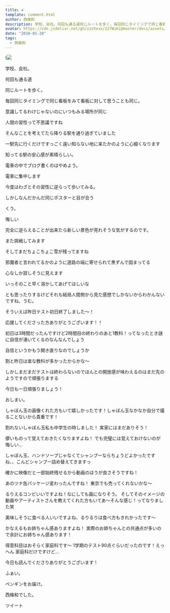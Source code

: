 ```yaml
---
title: ❅ﾟ
template: comment.html
author: 西條和
description: 学校、会社。何回も通る道同じルートを歩く。毎回同じタイミングで同じ看板をみて看板に対して思うことも同じ。意識してるわけじゃないのにい...
avatar: https://cdn.jsdelivr.net/gh/zzzhxxx/227WiKi@master/docs/assets/photo/avatar/nagomi.jpg
date: "2018-01-28"
tags:
  - 西條和
---
```


!![](https://cdn.jsdelivr.net/gh/227WiKi/227WiKi-image@master/blog-image/nagomi-2018-01-28_1.jpg)








学校、会社。





何回も通る道





同じルートを歩く。





毎回同じタイミングで同じ看板をみて看板に対して思うことも同じ。







意識してるわけじゃないのにいつもみる場所が同じ





人間の習性って不思議ですね









そんなことを考えてたら降りる駅を通り過ぎていました





一駅先に行くだけですっごく遠い知らない地に来たかのように心細くなります








知ってる駅の安心感が素晴らしい。








電車の中でブログ書くのはやめよう。







電車に集中します









今度はわざとその習性に逆らって歩いてみる。






しかしなんだかんだ同じポスターと目が合う




くう。





悔しい







完全に逆らえることが出来たら新しい景色が見れそうな気がするのです。






また挑戦してみます








そしてまだちょこちょこ雪が残ってますね









邪魔者と言われてるかのように道路の端に寄せられて黒ずんで固まってる




心なしか寂しそうに見えます









いっそのこと早く溶かしてあげてほしいな








とも思ったりするけどそれも結局人間側から見た感想でしかないからわかんないですね、うむ。












そういえば昨日テスト初日終了しました〜！





応援してくださった方ありがとうございます！！





初日は3時間だったんですけど2時間目の終わりのあと1教科！ってなったとき謎に自信が湧いてくるのなんなんでしょう





自信というかもう開き直りなのでしょうか







割と昨日は楽な教科が多かったからかな〜








しかしまだまだテストは終わらないのでほんとの開放感が味わえるのはまだ先のようですので頑張りまする






今日も一日頑張りましょう！









おしまい。










しゃぼん玉の画像くれた方もいて嬉しかったです！しゃぼん玉なかなか自分で撮ることないから貴重です！

割れないしゃぼん玉私も中学生の時しました！
実家にはまだありそう！



儚いものって覚えておきたくなりますよね！
でも完璧には覚えておけないのが悔しい…


しゃぼん玉、ハンドソープじゃなくてシャンプーならちょうどよかったですね、、こんどシャンプー詰め替えてきますっ


確かに映像だと一部始終残せるから動画のほうが良さそうですね！





あのツナ缶パッケージ変わったんですね！
東京でも売ってくれないかな〜



るりえるコンビいいですよね！なにしても画になりそう。
そしてそのイメージの動画やアーティストさんを教えてくれた方もいてあ〜そんな感じ！ってなりました笑



美味しそうに食べる人いいですよね、るりるりは食べ方もきれかったです〜




かなえるもお姉ちゃん感ありますよね！
実際のお姉ちゃんとの共通点が多いので余計にお姉ちゃん感あります！



得意科目はおそらく家庭科です〜
1学期のテスト90点ぐらいだったのです！えっへん
家庭科だけですけど…









今日も読んでくださりありがとうございます！











ふぁい。



ペンギンをお届け。







西條和でした。


ツイート



